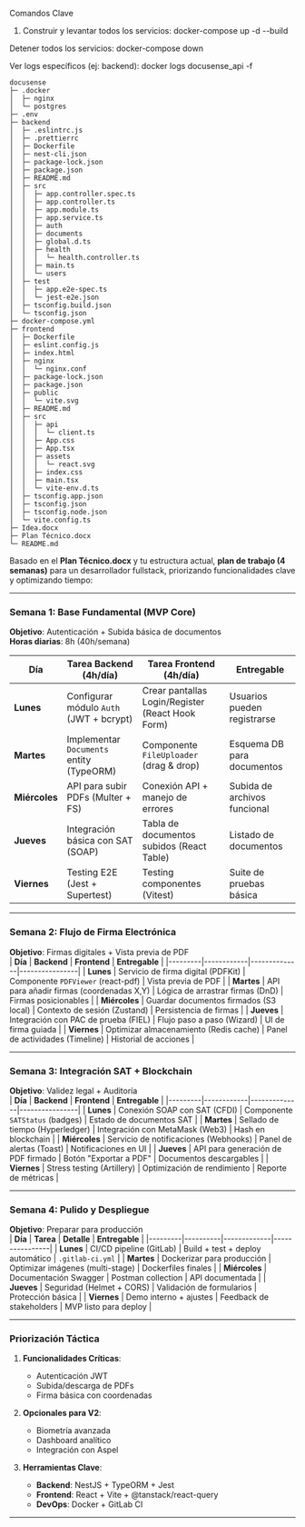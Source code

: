 Comandos Clave

1. Construir y levantar todos los servicios:
   docker-compose up -d --build

Detener todos los servicios:
docker-compose down

Ver logs específicos (ej: backend):
docker logs docusense_api -f

```
docusense
├─ .docker
│  ├─ nginx
│  └─ postgres
├─ .env
├─ backend
│  ├─ .eslintrc.js
│  ├─ .prettierrc
│  ├─ Dockerfile
│  ├─ nest-cli.json
│  ├─ package-lock.json
│  ├─ package.json
│  ├─ README.md
│  ├─ src
│  │  ├─ app.controller.spec.ts
│  │  ├─ app.controller.ts
│  │  ├─ app.module.ts
│  │  ├─ app.service.ts
│  │  ├─ auth
│  │  ├─ documents
│  │  ├─ global.d.ts
│  │  ├─ health
│  │  │  └─ health.controller.ts
│  │  ├─ main.ts
│  │  └─ users
│  ├─ test
│  │  ├─ app.e2e-spec.ts
│  │  └─ jest-e2e.json
│  ├─ tsconfig.build.json
│  └─ tsconfig.json
├─ docker-compose.yml
├─ frontend
│  ├─ Dockerfile
│  ├─ eslint.config.js
│  ├─ index.html
│  ├─ nginx
│  │  └─ nginx.conf
│  ├─ package-lock.json
│  ├─ package.json
│  ├─ public
│  │  └─ vite.svg
│  ├─ README.md
│  ├─ src
│  │  ├─ api
│  │  │  └─ client.ts
│  │  ├─ App.css
│  │  ├─ App.tsx
│  │  ├─ assets
│  │  │  └─ react.svg
│  │  ├─ index.css
│  │  ├─ main.tsx
│  │  └─ vite-env.d.ts
│  ├─ tsconfig.app.json
│  ├─ tsconfig.json
│  ├─ tsconfig.node.json
│  └─ vite.config.ts
├─ Idea.docx
├─ Plan Técnico.docx
└─ README.md

```

Basado en el **Plan Técnico.docx** y tu estructura actual, **plan de trabajo (4 semanas)** para un desarrollador fullstack, priorizando funcionalidades clave y optimizando tiempo:

---

### **Semana 1: Base Fundamental (MVP Core)**

**Objetivo**: Autenticación + Subida básica de documentos  
**Horas diarias**: 8h (40h/semana)

| **Día**       | **Tarea Backend** (4h/día)               | **Tarea Frontend** (4h/día)                      | **Entregable**               |
| ------------- | ---------------------------------------- | ------------------------------------------------ | ---------------------------- |
| **Lunes**     | Configurar módulo `Auth` (JWT + bcrypt)  | Crear pantallas Login/Register (React Hook Form) | Usuarios pueden registrarse  |
| **Martes**    | Implementar `Documents` entity (TypeORM) | Componente `FileUploader` (drag & drop)          | Esquema DB para documentos   |
| **Miércoles** | API para subir PDFs (Multer + FS)        | Conexión API + manejo de errores                 | Subida de archivos funcional |
| **Jueves**    | Integración básica con SAT (SOAP)        | Tabla de documentos subidos (React Table)        | Listado de documentos        |
| **Viernes**   | Testing E2E (Jest + Supertest)           | Testing componentes (Vitest)                     | Suite de pruebas básica      |

---

### **Semana 2: Flujo de Firma Electrónica**

**Objetivo**: Firmas digitales + Vista previa de PDF  
| **Día** | **Backend** | **Frontend** | **Entregable** |
|---------|------------|--------------|----------------|
| **Lunes** | Servicio de firma digital (PDFKit) | Componente `PDFViewer` (react-pdf) | Vista previa de PDF |
| **Martes** | API para añadir firmas (coordenadas X,Y) | Lógica de arrastrar firmas (DnD) | Firmas posicionables |
| **Miércoles** | Guardar documentos firmados (S3 local) | Contexto de sesión (Zustand) | Persistencia de firmas |
| **Jueves** | Integración con PAC de prueba (FIEL) | Flujo paso a paso (Wizard) | UI de firma guiada |
| **Viernes** | Optimizar almacenamiento (Redis cache) | Panel de actividades (Timeline) | Historial de acciones |

---

### **Semana 3: Integración SAT + Blockchain**

**Objetivo**: Validez legal + Auditoría  
| **Día** | **Backend** | **Frontend** | **Entregable** |
|---------|------------|--------------|----------------|
| **Lunes** | Conexión SOAP con SAT (CFDI) | Componente `SATStatus` (badges) | Estado de documentos SAT |
| **Martes** | Sellado de tiempo (Hyperledger) | Integración con MetaMask (Web3) | Hash en blockchain |
| **Miércoles** | Servicio de notificaciones (Webhooks) | Panel de alertas (Toast) | Notificaciones en UI |
| **Jueves** | API para generación de PDF firmado | Botón "Exportar a PDF" | Documentos descargables |
| **Viernes** | Stress testing (Artillery) | Optimización de rendimiento | Reporte de métricas |

---

### **Semana 4: Pulido y Despliegue**

**Objetivo**: Preparar para producción  
| **Día** | **Tarea** | **Detalle** | **Entregable** |
|---------|----------|-------------|----------------|
| **Lunes** | CI/CD pipeline (GitLab) | Build + test + deploy automático | `.gitlab-ci.yml` |
| **Martes** | Dockerizar para producción | Optimizar imágenes (multi-stage) | Dockerfiles finales |
| **Miércoles** | Documentación Swagger | Postman collection | API documentada |
| **Jueves** | Seguridad (Helmet + CORS) | Validación de formularios | Protección básica |
| **Viernes** | Demo interno + ajustes | Feedback de stakeholders | MVP listo para deploy |

---

### **Priorización Táctica**

1. **Funcionalidades Críticas**:

   - Autenticación JWT
   - Subida/descarga de PDFs
   - Firma básica con coordenadas

2. **Opcionales para V2**:

   - Biometría avanzada
   - Dashboard analítico
   - Integración con Aspel

3. **Herramientas Clave**:
   - **Backend**: NestJS + TypeORM + Jest
   - **Frontend**: React + Vite + @tanstack/react-query
   - **DevOps**: Docker + GitLab CI

---
